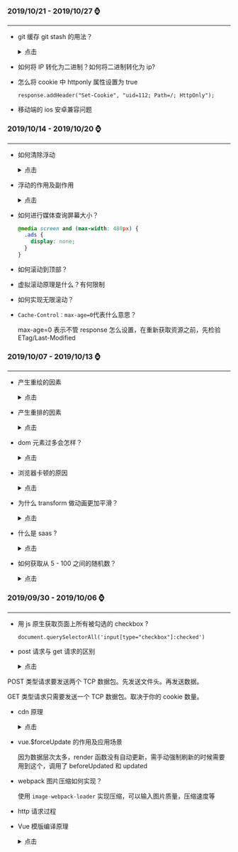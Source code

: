 ### **2019/10/21 - 2019/10/27** :watch:

---

- git 缓存 git stash 的用法？

  <details>
  <summary>点击</summary>

  （1）git stash save "save message" : 执行存储时，添加备注，方便查找，只有 git stash 也要可以的，但查找时不方便识别。

  （2）git stash list ：查看 stash 了哪些存储

  （3）git stash show ：显示做了哪些改动，默认 show 第一个存储,如果要显示其他存贮，后面加 stash@{\$num}，比如第二个 git stash show stash@{1}

  （4）git stash show -p : 显示第一个存储的改动，如果想显示其他存存储，命令：git stash show stash@{\$num} -p ，比如第二个：git stash show stash@{1} -p

  （5）git stash apply :应用某个存储,但不会把存储从存储列表中删除，默认使用第一个存储,即 stash@{0}，如果要使用其他个，git stash apply stash@{\$num} ， 比如第二个：git stash apply stash@{1}

  （6）git stash pop ：命令恢复之前缓存的工作目录，将缓存堆栈中的对应 stash 删除，并将对应修改应用到当前的工作目录下,默认为第一个 stash,即 stash@{0}，如果要应用并删除其他 stash，命令：git stash pop stash@{\$num} ，比如应用并删除第二个：git stash pop stash@{1}

  （7）git stash drop stash@{$num} ：丢弃stash@{$num}存储，从列表中删除这个存储

  （8）git stash clear ：删除所有缓存的 stash

  </details>

* 如何将 IP 转化为二进制？如何将二进制转化为 ip?

* 怎么将 cookie 中 httponly 属性设置为 true

  `response.addHeader("Set-Cookie", "uid=112; Path=/; HttpOnly");`

* 移动端的 ios 安卓兼容问题

### **2019/10/14 - 2019/10/20** :watch:

---

- 如何清除浮动

  <details>
  <summary>点击</summary>

  1、对父级设置适合 CSS 高度

  2、clear:both 清除浮动

  </details>

- 浮动的作用及副作用

  <details>
  <summary>点击</summary>

  使元素脱离文档流，按照指定的方向发生移动，遇到父级的边界或者相邻的浮动元素就会停下来.

  浮动的目的：**为了达到自己的布局目的，让指定元素定位在指定位置，并且可以设置浮动后的行级元素的宽高，我们就需要用到浮动**

  浮动的副作用：1、父级元素背景不能显示；2、父级元素边框不能撑开；3、margin padding 设置值不能正确显示

  </details>

- 如何进行媒体查询屏幕大小？

  ```css
  @media screen and (max-width: 480px) {
    .ads {
      display: none;
    }
  }
  ```

- 如何滚动到顶部？

- 虚拟滚动原理是什么？有何限制

- 如何实现无限滚动？

- `Cache-Control：max-age=0`代表什么意思？

  max-age=0 表示不管 response 怎么设置，在重新获取资源之前，先检验 ETag/Last-Modified

### **2019/10/07 - 2019/10/13** :watch:

---

- 产生重绘的因素

  <details>
  <summary>点击</summary>

  改变 visibility、outline、背景色等样式属性，并没有改变元素大小、位置等。浏览器会根据元素的新属性重新绘制。

  </details>

* 产生重排的因素

  <details>
  <summary>点击</summary>

  内容改变

  文本改变或图片尺寸改变

  DOM 元素的几何属性的变化

  > 例如改变 DOM 元素的宽高值时，原渲染树中的相关节点会失效，浏览器会根据变化后的 DOM 重新排建渲染树中的相关节点。如果父节点的几何属性变化时，还会使其子节点及后续兄弟节点重新计算位置等，造成一系列的重排。

  DOM 树的结构变化

  > 添加 DOM 节点、修改 DOM 节点位置及删除某个节点都是对 DOM 树的更改，会造成页面的重排。浏览器布局是从上到下的过程，修改当前元素不会对其前边已经遍历过的元素造成影响，但是如果在所有的节点前添加一个新的元素，则后续的所有元素都要进行重排。

  获取某些属性

  > 除了渲染树的直接变化，当获取一些属性值时，浏览器为取得正确的值也会发生重排，这些属性包括：`offsetTop、offsetLeft、 offsetWidth、offsetHeight、scrollTop、scrollLeft、scrollWidth、scrollHeight、 clientTop、clientLeft、clientWidth、clientHeight、getComputedStyle()。`

  浏览器窗口尺寸改变

  > 窗口尺寸的改变会影响整个网页内元素的尺寸的改变，即 DOM 元素的集合属性变化，因此会造成重排。

  滚动条的出现（会触发整个页面的重排）

  </details>

- dom 元素过多会怎样？

  <details>
  <summary>点击</summary>

  不利于 seo，渲染耗时。

  dom 树太大占内存

  DOM 元素过多会使 DOM 元素查询效率，样式表匹配效率降低，是页面性能最主要的瓶颈之一。

  **正常页面的 DOM 元素数量一般不应该超过 1000。**

  </details>

- 浏览器卡顿的原因

  <details>
  <summary>点击</summary>

  频繁的 dom 操作

  频繁的触发重排和重绘

  内存泄漏

  </details>

- 为什么 transform 做动画更加平滑？

  <details>
  <summary>点击</summary>

  首先一个问题是：**那么为什么会造成动画卡顿呢？**

  原因就是主线程和合成线程的调度不合理。

  一般情况下，主线程负责：运行 JavaScript；计算 HTML 元素的 CSS 样式；页面的布局；将元素绘制到一个或多个位图中；将这些位图交给合成线程。

  相应地，合成线程负责：通过 GPU 将位图绘制到屏幕上；通知主线程更新页面中可见或即将变成可见的部分的位图；计算出页面中哪部分是可见的；计算出当你在滚动页面时哪部分是即将变成可见的；当你滚动页面时将相应位置的元素移动到可视区域。

  下面来详细说一下调度不合理的原因。

  > 在使用 height，width，margin，padding 作为 transition 的值时，会造成浏览器主线程的工作量较重，例如从 margin-left：-20px 渲染到 margin-left:0，主线程需要计算样式 margin-left:-19px,margin-left:-18px，一直到 margin-left:0，而且每一次主线程计算样式后，合成进程都需要绘制到 GPU 然后再渲染到屏幕上，前后总共进行 20 次主线程渲染，20 次合成线程渲染，20+20 次，总计 40 次计算。

  > 而如果使用 transform 的话，例如 tranform:translate(-20px,0)到 transform:translate(0,0)，主线程只需要进行一次 tranform:translate(-20px,0)到 transform:translate(0,0)，然后合成线程去一次将-20px 转换到 0px，这样的话，总计 1+20 计算。

  使用 transform 后，页面的回流直接没有了，这就是使用 transform 性能更好的原因, 虽然回流是没有了，但是后面进行图层合并的耗时却增加了 60%，甚至快超过了回流消耗的时间

  </details>

- 什么是 saas ?

  <details>
  <summary>点击</summary>

  aaS 是 Software-as-a-Service（软件即服务）的简称，它是一种通过 Internet 提供软件的模式，厂商将应用软件统一部署在自己的服务器上，客户可以根据自己实际需求，通过互联网向厂商定购所需的应用软件服务，按定购的服务多少和时间长短向厂商支付费用，并通过互联网获得厂商提供的服务。

  SaaS 应用软件的价格通常为“全包”费用，囊括了通常的应用软件许可证费、软件维护费以及技术支持费，将其统一为每个用户的月度租用费。 对于广大中小型企业来说，SaaS 是采用先进技术实施信息化的最好途径。但 SaaS 绝不仅仅适用于中小型企业，所有规模的企业都可以从 SaaS 中获利。

  </details>

* 如何获取从 5 - 100 之间的随机数？

  <details>
  <summary>点击</summary>

  ```js
  function randomNumber(min, max) {
    if (max == null) {
      max = min;
      min = 0;
    }
    return min + Math.floor(Math.random() * (max - min + 1));
  }
  randomNumber(5, 100);
  ```

  </details>

### **2019/09/30 - 2019/10/06** :watch:

---

- 用 js 原生获取页面上所有被勾选的 checkbox ?

  `document.querySelectorAll('input[type="checkbox"]:checked')`

- post 请求与 get 请求的区别

  <details>
  <summary>点击</summary>

  get 请求有长度限制，一般大小不超过 2K，post 请求没有限制

  get 把请求参数放在 url 上，即 http 协议头上，post 放在 Request body 请求体中。故 get 比 post 更不安全，不能用来传递敏感信息

POST 类型请求要发送两个 TCP 数据包。先发送文件头。再发送数据。

GET 类型请求只需要发送一个 TCP 数据包。取决于你的 cookie 数量。

  </details>

- cdn 原理

  <details>
  <summary>点击</summary>

  CDN 做了两件事，**一是让用户访问最近的节点，二是从缓存或者源站获取资源**

  CDN 加速的原理很大部分是跟 DNS 挂钩在一起的，CDN 供应商几乎一定需要一个智能 DNS 服务器。CDN 可以拿到所有的明文数据，所以对数据安全性、保密性要求比较高的企业会选择自建 CDN 或者设置 NS 记录，指向自建的智能 DNS 服务器。

  缺点：CDN 要清除缓存很难，因为有很多服务器上的缓存要清除。无论是用户对边缘服务器的请求，还是 CDN 服务器的回源都可以使用 https。

  </details>

- vue.\$forceUpdate 的作用及应用场景

  因为数据层次太多，render 函数没有自动更新，需手动强制刷新的时候需要用到这个，调用了 beforeUpdated 和 updated

- webpack 图片压缩如何实现？

  使用 `image-webpack-loader` 实现压缩，可以输入图片质量，压缩速度等

- http 请求过程

* Vue 模版编译原理

  <details>
  <summary>点击</summary>

  简单说，Vue 的编译过程就是将 template 转化为 render 函数的过程。会经历以下阶段：

  **生成 AST 树,优化,codegen**

  首先解析模版，生成 AST 语法树(一种用 JavaScript 对象的形式来描述整个模板)。
  使用大量的正则表达式对模板进行解析，遇到标签、文本的时候都会执行对应的钩子进行相关处理。

  Vue 的数据是响应式的，但其实模板中并不是所有的数据都是响应式的。有一些数据首次渲染后就不会再变化，对应的 DOM 也不会变化。那么优化过程就是深度遍历 AST 树，按照相关条件对树节点进行标记。这些被标记的节点(静态节点)我们就可以跳过对它们的比对，对运行时的模板起到很大的优化作用。

  编译的最后一步是将优化后的 AST 树转换为可执行的代码。

  </details>
